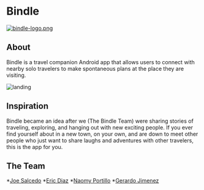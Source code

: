 # Bindle


[![bindle-logo.png](https://i.postimg.cc/MZPtptY7/bindle-logo.png)](https://postimg.cc/Z0N6f82n)


## About
Bindle is a travel companion Android app that allows users to connect with nearby solo travelers to make spontaneous plans at the place they are visiting.



![landing](https://i.postimg.cc/76cCpCg2/Screenshot-1562715079.png)

## Inspiration

Bindle became an idea after we (The Bindle Team) were sharing stories of traveling, exploring, and hanging out with new exciting people. If you ever find yourself about in a new town, on your own, and are down to meet other people who just want to share laughs and adventures with other travelers, this is the app for you. 

## The Team

*[Joe Salcedo](https://github.com/joesalcedonyc)
*[Eric Diaz](https://github.com/ericdiazjr21)
*[Naomy Portillo](https://github.com/rosannaNaomy)
*[Gerardo Jimenez](github.com/moonianne)

